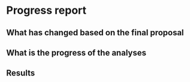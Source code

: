 # Progress report 

## What has changed based on the final proposal 


## What is the progress of the analyses 


## Results 